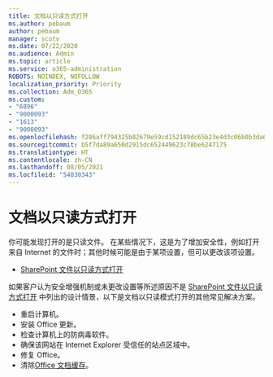 ```yaml
---
title: 文档以只读方式打开
ms.author: pebaum
author: pebaum
manager: scotv
ms.date: 07/22/2020
ms.audience: Admin
ms.topic: article
ms.service: o365-administration
ROBOTS: NOINDEX, NOFOLLOW
localization_priority: Priority
ms.collection: Adm_O365
ms.custom:
- "6896"
- "9000093"
- "1613"
- "9000093"
ms.openlocfilehash: f286aff794325b82679e59cd152189dc65b23e4d3c06b0b3da65851cd767bbaa
ms.sourcegitcommit: b5f7da89a650d2915dc652449623c78be6247175
ms.translationtype: HT
ms.contentlocale: zh-CN
ms.lasthandoff: 08/05/2021
ms.locfileid: "54030343"
---
```

# <a name="documents-opening-in-read-only"></a>文档以只读方式打开

你可能发现打开的是只读文件。 在某些情况下，这是为了增加安全性，例如打开来自 Internet 的文件时；其他时候可能是由于某项设置，但可以更改该项设置。

- [SharePoint 文件以只读方式打开](https://docs.microsoft.com/sharepoint/troubleshoot/lists-and-libraries/files-open-as-read-only-and-cannot-check-in-or-out)

如果客户认为安全增强机制或未更改设置等所述原因不是 [SharePoint 文件以只读方式打开](https://docs.microsoft.com/sharepoint/troubleshoot/lists-and-libraries/files-open-as-read-only-and-cannot-check-in-or-out) 中列出的设计情景，以下是文档以只读模式打开的其他常见解决方案。

- 重启计算机。
- 安装 Office 更新。
- 检查计算机上的防病毒软件。
- 确保该网站在 Internet Explorer 受信任的站点区域中。
- 修复 Office。
- 清除[Office 文档缓存](https://support.microsoft.com/office/delete-your-office-document-cache-b1d3765e-d71b-4bb8-99ca-acd22c42995d?ui=en-us&rs=en-us&ad=us)。

